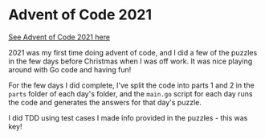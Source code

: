 # Advent of Code 2021

[See Advent of Code 2021 here](https://adventofcode.com/2021)

2021 was my first time doing advent of code, and I did a few of the puzzles in the few days before Christmas when I was off work. It was nice playing around with Go code and having fun!

For the few days I did complete, I've split the code into parts 1 and 2 in the `parts` folder of each day's folder, and the `main.go` script for each day runs the code and generates the answers for that day's puzzle.

I did TDD using test cases I made info provided in the puzzles - this was key!

